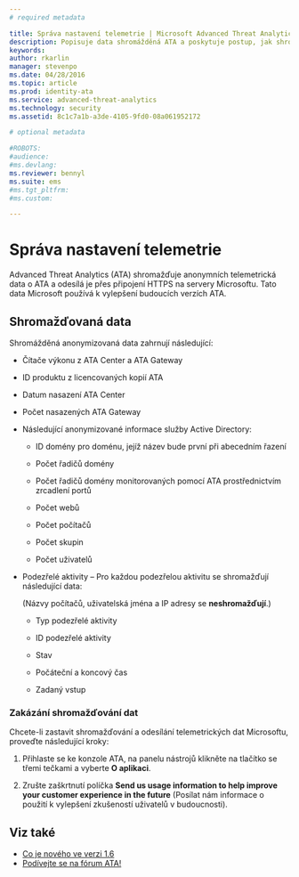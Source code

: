 ```yaml
---
# required metadata

title: Správa nastavení telemetrie | Microsoft Advanced Threat Analytics
description: Popisuje data shromážděná ATA a poskytuje postup, jak shromažďování dat vypnout.
keywords:
author: rkarlin
manager: stevenpo
ms.date: 04/28/2016
ms.topic: article
ms.prod: identity-ata
ms.service: advanced-threat-analytics
ms.technology: security
ms.assetid: 8c1c7a1b-a3de-4105-9fd0-08a061952172

# optional metadata

#ROBOTS:
#audience:
#ms.devlang:
ms.reviewer: bennyl
ms.suite: ems
#ms.tgt_pltfrm:
#ms.custom:

---
```


# Správa nastavení telemetrie
Advanced Threat Analytics (ATA) shromažďuje anonymních telemetrická data o ATA a odesílá je přes připojení HTTPS na servery Microsoftu.  Tato data Microsoft používá k vylepšení budoucích verzích ATA.

## Shromažďovaná data
Shromážděná anonymizovaná data zahrnují následující:

-   Čítače výkonu z ATA Center a ATA Gateway

-   ID produktu z licencovaných kopií ATA

-   Datum nasazení ATA Center

-   Počet nasazených ATA Gateway

-   Následující anonymizované informace služby Active Directory:

    -   ID domény pro doménu, jejíž název bude první při abecedním řazení

    -   Počet řadičů domény

    -   Počet řadičů domény monitorovaných pomocí ATA prostřednictvím zrcadlení portů

    -   Počet webů

    -   Počet počítačů

    -   Počet skupin

    -   Počet uživatelů

-   Podezřelé aktivity – Pro každou podezřelou aktivitu se shromažďují následující data:

    (Názvy počítačů, uživatelská jména a IP adresy se **neshromažďují**.)

    -   Typ podezřelé aktivity

    -   ID podezřelé aktivity

    -   Stav

    -   Počáteční a koncový čas

    -   Zadaný vstup

### Zakázání shromažďování dat
Chcete-li zastavit shromažďování a odesílání telemetrických dat Microsoftu, proveďte následující kroky:

1.  Přihlaste se ke konzole ATA, na panelu nástrojů klikněte na tlačítko se třemi tečkami a vyberte **O aplikaci**.

2.  Zrušte zaškrtnutí políčka **Send us usage information to help improve your customer experience in the future** (Posílat nám informace o použití k vylepšení zkušeností uživatelů v budoucnosti).

## Viz také
- [Co je nového ve verzi 1.6](/advanced-threat-analytics/understand-explore/whats-new-version-1.6)
- [Podívejte se na fórum ATA!](https://social.technet.microsoft.com/Forums/security/en-US/home?forum=mata)


<!--HONumber=Jun16_HO1-->


